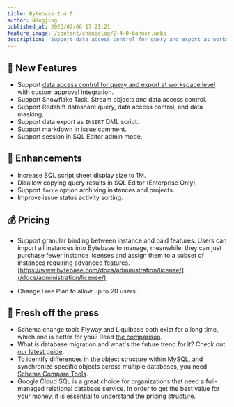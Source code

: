 ```yaml
---
title: Bytebase 2.4.0
author: Ningjing
published_at: 2023/07/06 17:21:21
feature_image: /content/changelog/2-4-0-banner.webp
description: 'Support data access control for query and export at workspace level, and support custom approval'
---
```


## 🚀 New Features

- Support [data access control for query and export at workspace level](/docs/security/data-access-control/) with custom approval integration.
- Support Snowflake Task, Stream objects and data access control.
- Support Redshift datashare query, data access control, and data masking.
- Support data export as `INSERT` DML script.
- Support markdown in issue comment.
- Support session in SQL Editor admin mode.

## 🎄 Enhancements

- Increase SQL script sheet display size to 1M.
- Disallow copying query results in SQL Editor (Enterprise Only).
- Support `force` option archiving instances and projects.
- Improve issue status activity sorting.

## 💰 Pricing

- Support granular binding between instance and paid features. Users can import all instances into Bytebase to manage, meanwhile, they can just purchase fewer instance licenses and assign them to a subset of instances requiring advanced features. [https://www.bytebase.com/docs/administration/license/](/docs/administration/license/)

- Change Free Plan to allow up to 20 users.

## 📰 Fresh off the press

- Schema change tools Flyway and Liquibase both exist for a long time, which one is better for you? Read [the comparison](/blog/flyway-vs-liquibase/).
- What is database migration and what's the future trend for it? Check out [our latest guide](/blog/what-is-database-migration/).
- To identify differences in the object structure within MySQL, and synchronize specific objects across multiple databases, you need [Schema Compare Tools](/blog/top-mysql-schema-compare-tools/).
- Google Cloud SQL is a great choice for organizations that need a full-managed relational database service. In order to get the best value for your money, it is essential to understand the [pricing structure](/blog/understanding-google-cloud-sql-pricing/).

<IncludeBlock url="/docs/get-started/install/install-upgrade"></IncludeBlock>
